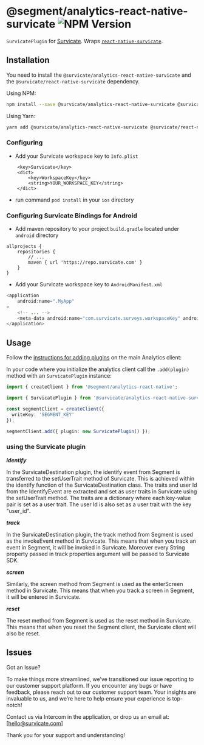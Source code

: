 # @segment/analytics-react-native-survicate ![NPM Version](https://img.shields.io/npm/v/%40survicate%2Fanalytics-react-native-survicate)


`SurvicatePlugin` for [Survicate](https://survicate.com/). Wraps [`react-native-survicate`](https://github.com/survicate/react-native-survicate).

## Installation

You need to install the `@survicate/analytics-react-native-survicate` and the `@survicate/react-native-survicate` dependency.

Using NPM:
```bash
npm install --save @survicate/analytics-react-native-survicate @survicate/react-native-survicate
```

Using Yarn:
```bash
yarn add @survicate/analytics-react-native-survicate @survicate/react-native-survicate
```

### Configuring
- Add your Survicate workspace key to `Info.plist`
```
	<key>Survicate</key>
	<dict>
		<key>WorkspaceKey</key>
		<string>YOUR_WORKSPACE_KEY</string>
	</dict>
```
- run command `pod install` in your `ios` directory

### Configuring Survicate Bindings for Android

- Add maven repository to your project `build.gradle` located under `android` directory
```
allprojects {
    repositories {
        // ...
        maven { url 'https://repo.survicate.com' }
    }
}
```
- Add your Survicate workspace key to `AndroidManifest.xml`
```java
<application
    android:name=".MyApp"
>
    <!-- ... -->
    <meta-data android:name="com.survicate.surveys.workspaceKey" android:value="YOUR_WORKSPACE_KEY"/>
</application>
```

## Usage

Follow the [instructions for adding plugins](https://github.com/segmentio/analytics-react-native#adding-plugins) on the main Analytics client:

In your code where you initialize the analytics client call the `.add(plugin)` method with an `SurvicatePlugin` instance:

```ts
import { createClient } from '@segment/analytics-react-native';

import { SurvicatePlugin } from '@survicate/analytics-react-native-survicate';

const segmentClient = createClient({
  writeKey: 'SEGMENT_KEY'
});

segmentClient.add({ plugin: new SurvicatePlugin() });
```

### using the Survicate plugin

***identify***

In the SurvicateDestination plugin, the identify event from Segment is transferred to the setUserTrait method of Survicate. This is achieved within the identify function of the SurvicateDestination class. The traits and user Id from the IdentifyEvent are extracted and set as user traits in Survicate using the setUserTrait method. The traits are a dictionary where each key-value pair is set as a user trait. The user Id is also set as a user trait with the key "user_id".

***track***

In the SurvicateDestination plugin, the track method from Segment is used as the invokeEvent method in Survicate. This means that when you track an event in Segment, it will be invoked in Survicate. Moreover every String property passed in track properties argument will be passed to Survicate SDK.

***screen***

Similarly, the screen method from Segment is used as the enterScreen method in Survicate. This means that when you track a screen in Segment, it will be entered in Survicate.

***reset***

The reset method from Segment is used as the reset method in Survicate. This means that when you reset the Segment client, the Survicate client will also be reset.

## Issues

Got an Issue?

To make things more streamlined, we’ve transitioned our issue reporting to our customer support platform. If you encounter any bugs or have feedback, please reach out to our customer support team. Your insights are invaluable to us, and we’re here to help ensure your experience is top-notch!

Contact us via Intercom in the application, or drop us an email at: [hello@survicate.com]

Thank you for your support and understanding!